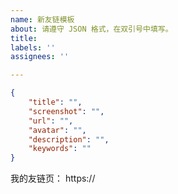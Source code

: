 ```yaml
---
name: 新友链模板
about: 请遵守 JSON 格式，在双引号中填写。
title: 
labels: ''
assignees: ''

---
```

<!-- 请在双引号中填写 -->
```json
{
    "title": "",
    "screenshot": "",
    "url": "",
    "avatar": "",
    "description": "",
    "keywords": ""
}
```

我的友链页： https://

<!--
如果您使用 issue 作为友链源，请附上 issue 仓库链接，否则请直接添加 xaoxuu.com 到您的友链中。
-->
